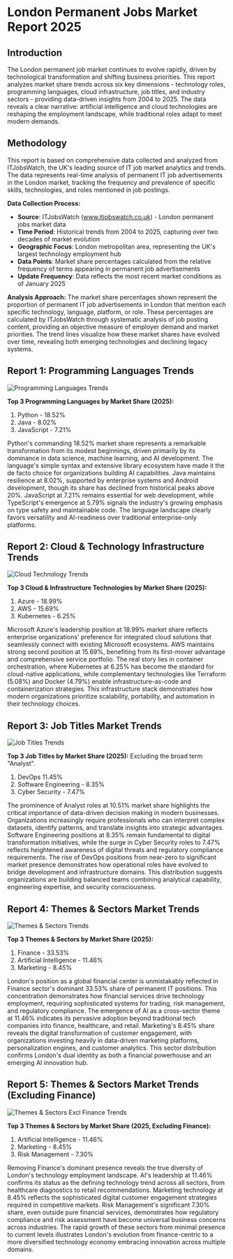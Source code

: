 # London Permanent Jobs Market Report 2025

## Introduction

The London permanent job market continues to evolve rapidly, driven by technological transformation and shifting business priorities. This report analyzes market share trends across six key dimensions - technology roles, programming languages, cloud infrastructure, job titles, and industry sectors - providing data-driven insights from 2004 to 2025. The data reveals a clear narrative: artificial intelligence and cloud technologies are reshaping the employment landscape, while traditional roles adapt to meet modern demands.

## Methodology

This report is based on comprehensive data collected and analyzed from ITJobsWatch, the UK's leading source of IT job market analytics and trends. The data represents real-time analysis of permanent IT job advertisements in the London market, tracking the frequency and prevalence of specific skills, technologies, and roles mentioned in job postings.

**Data Collection Process:**
- **Source**: ITJobsWatch (www.itjobswatch.co.uk) - London permanent jobs market data
- **Time Period**: Historical trends from 2004 to 2025, capturing over two decades of market evolution
- **Geographic Focus**: London metropolitan area, representing the UK's largest technology employment hub
- **Data Points**: Market share percentages calculated from the relative frequency of terms appearing in permanent job advertisements
- **Update Frequency**: Data reflects the most recent market conditions as of January 2025

**Analysis Approach:**
The market share percentages shown represent the proportion of permanent IT job advertisements in London that mention each specific technology, language, platform, or role. These percentages are calculated by ITJobsWatch through systematic analysis of job posting content, providing an objective measure of employer demand and market priorities. The trend lines visualize how these market shares have evolved over time, revealing both emerging technologies and declining legacy systems.

## Report 1: Programming Languages Trends

![Programming Languages Trends](programming_languages_trends.png)

**Top 3 Programming Languages by Market Share (2025):**
1. Python - 18.52%
2. Java - 8.02%
3. JavaScript - 7.21%

Python's commanding 18.52% market share represents a remarkable transformation from its modest beginnings, driven primarily by its dominance in data science, machine learning, and AI development. The language's simple syntax and extensive library ecosystem have made it the de facto choice for organizations building AI capabilities. Java maintains resilience at 8.02%, supported by enterprise systems and Android development, though its share has declined from historical peaks above 20%. JavaScript at 7.21% remains essential for web development, while TypeScript's emergence at 5.79% signals the industry's growing emphasis on type safety and maintainable code. The language landscape clearly favors versatility and AI-readiness over traditional enterprise-only platforms.

## Report 2: Cloud & Technology Infrastructure Trends

![Cloud Technology Trends](cloud_technology_trends.png)

**Top 3 Cloud & Infrastructure Technologies by Market Share (2025):**
1. Azure - 18.99%
2. AWS - 15.69%
3. Kubernetes - 6.25%

Microsoft Azure's leadership position at 18.99% market share reflects enterprise organizations' preference for integrated cloud solutions that seamlessly connect with existing Microsoft ecosystems. AWS maintains strong second position at 15.69%, benefiting from its first-mover advantage and comprehensive service portfolio. The real story lies in container orchestration, where Kubernetes at 6.25% has become the standard for cloud-native applications, while complementary technologies like Terraform (5.08%) and Docker (4.79%) enable infrastructure-as-code and containerization strategies. This infrastructure stack demonstrates how modern organizations prioritize scalability, portability, and automation in their technology choices.

## Report 3: Job Titles Market Trends

![Job Titles Trends](job_titles_trends.png)

**Top 3 Job Titles by Market Share (2025):**
Excluding the broad term "Analyst".

1. DevOps 11.45%
2. Software Engineering - 8.35%
3. Cyber Security - 7.47%

The prominence of Analyst roles at 10.51% market share highlights the critical importance of data-driven decision making in modern businesses. Organizations increasingly require professionals who can interpret complex datasets, identify patterns, and translate insights into strategic advantages. Software Engineering positions at 8.35% remain fundamental to digital transformation initiatives, while the surge in Cyber Security roles to 7.47% reflects heightened awareness of digital threats and regulatory compliance requirements. The rise of DevOps positions from near-zero to significant market presence demonstrates how operational roles have evolved to bridge development and infrastructure domains. This distribution suggests organizations are building balanced teams combining analytical capability, engineering expertise, and security consciousness.

## Report 4: Themes & Sectors Market Trends

![Themes & Sectors Trends](themes_sectors_trends.png)

**Top 3 Themes & Sectors by Market Share (2025):**
1. Finance - 33.53%
2. Artificial Intelligence - 11.46%
3. Marketing - 8.45%

London's position as a global financial center is unmistakably reflected in Finance sector's dominant 33.53% share of permanent IT positions. This concentration demonstrates how financial services drive technology employment, requiring sophisticated systems for trading, risk management, and regulatory compliance. The emergence of AI as a cross-sector theme at 11.46% indicates its pervasive adoption beyond traditional tech companies into finance, healthcare, and retail. Marketing's 8.45% share reveals the digital transformation of customer engagement, with organizations investing heavily in data-driven marketing platforms, personalization engines, and customer analytics. This sector distribution confirms London's dual identity as both a financial powerhouse and an emerging AI innovation hub.

## Report 5: Themes & Sectors Market Trends (Excluding Finance)

![Themes & Sectors Excl Finance Trends](themes_sectors_excl_finance_trends.png)

**Top 3 Themes & Sectors by Market Share (2025, Excluding Finance):**
1. Artificial Intelligence - 11.46%
2. Marketing - 8.45%
3. Risk Management - 7.30%

Removing Finance's dominant presence reveals the true diversity of London's technology employment landscape. AI's leadership at 11.46% confirms its status as the defining technology trend across all sectors, from healthcare diagnostics to retail recommendations. Marketing technology at 8.45% reflects the sophisticated digital customer engagement strategies required in competitive markets. Risk Management's significant 7.30% share, even outside pure financial services, demonstrates how regulatory compliance and risk assessment have become universal business concerns across industries. The rapid growth of these sectors from minimal presence to current levels illustrates London's evolution from finance-centric to a more diversified technology economy embracing innovation across multiple domains.